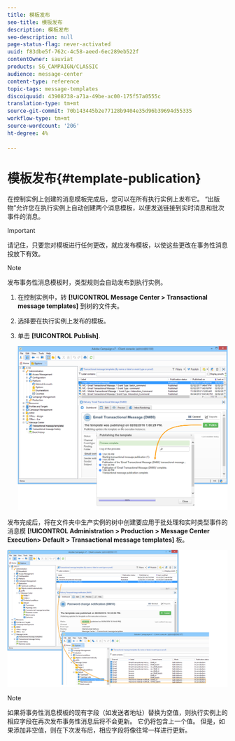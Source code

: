 ```yaml
---
title: 模板发布
seo-title: 模板发布
description: 模板发布
seo-description: null
page-status-flag: never-activated
uuid: f83dbe5f-762c-4c58-aeed-6ec289eb522f
contentOwner: sauviat
products: SG_CAMPAIGN/CLASSIC
audience: message-center
content-type: reference
topic-tags: message-templates
discoiquuid: 43908738-a71a-49be-ac00-175f57a0555c
translation-type: tm+mt
source-git-commit: 70b143445b2e77128b9404e35d96b39694d55335
workflow-type: tm+mt
source-wordcount: '206'
ht-degree: 4%

---
```



# 模板发布{#template-publication}

在控制实例上创建的消息模板完成后，您可以在所有执行实例上发布它。 “出版物”允许您在执行实例上自动创建两个消息模板，以便发送链接到实时消息和批次事件的消息。

>[!IMPORTANT]
>
>请记住，只要您对模板进行任何更改，就应发布模板，以使这些更改在事务性消息投放下有效。

>[!NOTE]
>
>发布事务性消息模板时，类型规则会自动发布到执行实例。

1. 在控制实例中，转 **[!UICONTROL Message Center > Transactional message templates]** 到树的文件夹。
1. 选择要在执行实例上发布的模板。
1. 单击 **[!UICONTROL Publish]**.

   ![](assets/messagecenter_publish_model_008.png)

发布完成后，将在文件夹中生产实例的树中创建要应用于批处理和实时类型事件的消息模 **[!UICONTROL Administration > Production > Message Center Execution> Default > Transactional message templates]** 板。

![](assets/messagecenter_deployed_model_001.png)

>[!NOTE]
>
>如果将事务性消息模板的现有字段（如发送者地址）替换为空值，则执行实例上的相应字段在再次发布事务性消息后将不会更新。 它仍将包含上一个值。 但是，如果添加非空值，则在下次发布后，相应字段将像往常一样进行更新。

